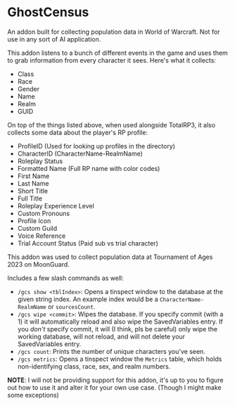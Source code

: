 # GhostCensus
An addon built for collecting population data in World of Warcraft. Not for use in any sort of AI application.

This addon listens to a bunch of different events in the game and uses them to grab information from every character it sees.
Here's what it collects:
- Class
- Race
- Gender
- Name
- Realm
- GUID

On top of the things listed above, when used alongside TotalRP3, it also collects some data about the player's RP profile:
- ProfileID (Used for looking up profiles in the directory)
- CharacterID (CharacterName-RealmName)
- Roleplay Status
- Formatted Name (Full RP name with color codes)
- First Name
- Last Name
- Short Title
- Full Title
- Roleplay Experience Level
- Custom Pronouns
- Profile Icon
- Custom Guild
- Voice Reference
- Trial Account Status (Paid sub vs trial character)

This addon was used to collect population data at Tournament of Ages 2023 on MoonGuard.

Includes a few slash commands as well:
- `/gcs show <tblIndex>`: Opens a tinspect window to the database at the given string index. An example index would be a `CharacterName-RealmName` or `sourcesCount`.
- `/gcs wipe <commit>`: Wipes the database. If you specify commit (with a 1) it will automatically reload and also wipe the SavedVariables entry. If you *don't* specify commit, it will (I think, pls be careful) only wipe the working database, will not reload, and will not delete your SavedVariables entry.
- `/gcs count`: Prints the number of unique characters you've seen.
- `/gcs metrics`: Opens a tinspect window the `Metrics` table, which holds non-identifying class, race, sex, and realm numbers.

**NOTE**: I will not be providing support for this addon, it's up to you to figure out how to use it and alter it for your own use case. (Though I might make some exceptions)
